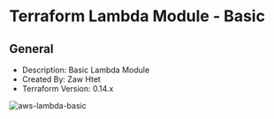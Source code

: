 # Terraform Lambda Module - Basic

## General

* Description: Basic Lambda Module
* Created By: Zaw Htet
* Terraform Version: 0.14.x

![aws-lambda-basic](https://github.com/ChowNow/ops-tf-modules/workflows/aws-lambda-basic/badge.svg)
